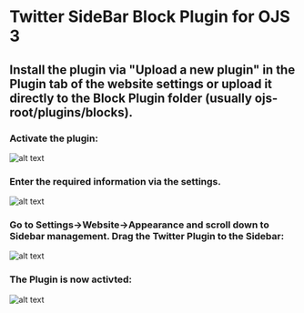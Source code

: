 # Twitter SideBar Block Plugin for OJS 3 

## Install the plugin via "Upload a new plugin" in the Plugin tab of the website settings or upload it directly to the Block Plugin folder (usually ojs-root/plugins/blocks).

### Activate the plugin:
![alt text](https://user-images.githubusercontent.com/7657717/59442985-863d9000-8dfb-11e9-985e-ce171dab2d33.png)


### Enter the required information via the settings.
![alt text](https://user-images.githubusercontent.com/7657717/59442986-863d9000-8dfb-11e9-996b-ff5bd1841636.png)


### Go to Settings->Website->Appearance and scroll down to Sidebar management. Drag the Twitter Plugin to the Sidebar:
![alt text](https://user-images.githubusercontent.com/7657717/59442987-863d9000-8dfb-11e9-84f7-55d6e1fb3b19.png)


### The Plugin is now activted:
![alt text](https://user-images.githubusercontent.com/7657717/59442988-863d9000-8dfb-11e9-8037-43022f4b4726.png)
